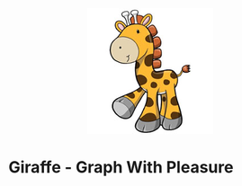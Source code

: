 <div align="center"><img src="resources/images/giraffe_page.png"></div>

# Giraffe - Graph With Pleasure